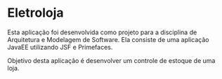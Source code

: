 # Eletroloja

Esta aplicação foi desenvolvida como projeto para a disciplina de Arquitetura e Modelagem de Software. Ela consiste de uma aplicação JavaEE utilizando JSF e Primefaces.

Objetivo desta aplicação é desenvolver um controle de estoque de uma loja.
